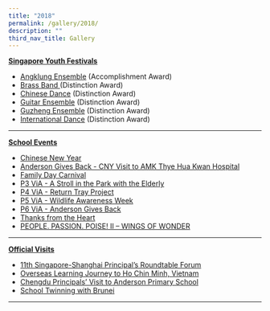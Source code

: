 ```yaml
---
title: "2018"
permalink: /gallery/2018/
description: ""
third_nav_title: Gallery
---
```


<p><u><strong>Singapore Youth Festivals<br /></strong></u></p>
<ul>
<li><a href="https://www.facebook.com/pg/Anderson-Primary-School-Official-248457555191296/photos/?tab=album&amp;album_id=1644918275545210">Angklung Ensemble</a>&nbsp;(Accomplishment Award)</li>
<li><a href="https://www.facebook.com/pg/Anderson-Primary-School-Official-248457555191296/photos/?tab=album&amp;album_id=1644924435544594">Brass Band&nbsp;</a>(Distinction Award)</li>
<li><a href="https://www.facebook.com/pg/Anderson-Primary-School-Official-248457555191296/photos/?tab=album&amp;album_id=1642063269164044">Chinese&nbsp;Dance</a>&nbsp;(Distinction Award)</li>
<li><a href="https://www.facebook.com/permalink.php?story_fbid=1629218207115217&amp;id=248457555191296">Guitar&nbsp;Ensemble</a>&nbsp;(Distinction Award)</li>
<li><a href="https://www.facebook.com/pg/Anderson-Primary-School-Official-248457555191296/photos/?tab=album&amp;album_id=1632261736810864">Guzheng&nbsp;Ensemble</a>&nbsp;(Distinction Award)</li>
<li><a href="https://www.facebook.com/pg/Anderson-Primary-School-Official-248457555191296/photos/?tab=album&amp;album_id=1645790278791343">International Dance</a>&nbsp;(Distinction Award)</li>
</ul>
<hr />
<p><u><strong>School Events</strong></u></p>
<ul>
<li><a href="https://www.facebook.com/pg/Anderson-Primary-School-Official-248457555191296/photos/?tab=album&amp;album_id=1581112021925836">Chinese New Year</a></li>
<li><a href="https://www.facebook.com/pg/Anderson-Primary-School-Official-248457555191296/photos/?tab=album&amp;album_id=1598649503505421">Anderson&nbsp;Gives Back - CNY Visit to AMK Thye Hua Kwan Hospital</a></li>
<li><a href="https://www.facebook.com/pg/Anderson-Primary-School-Official-248457555191296/photos/?tab=album&amp;album_id=1613770525326652">Family Day Carnival</a></li>
<li><a href="https://www.facebook.com/pg/Anderson-Primary-School-Official-248457555191296/photos/?tab=album&amp;album_id=1592112664159105">P3 ViA - A Stroll in the Park with the Elderly</a></li>
<li><a href="https://www.facebook.com/pg/Anderson-Primary-School-Official-248457555191296/photos/?tab=album&amp;album_id=1592111110825927">P4 ViA - Return Tray Project</a></li>
<li><a href="https://www.facebook.com/pg/Anderson-Primary-School-Official-248457555191296/photos/?tab=album&amp;album_id=1739885479381822">P5 ViA - Wildlife Awareness Week</a></li>
<li><a href="https://www.facebook.com/pg/Anderson-Primary-School-Official-248457555191296/photos/?tab=album&amp;album_id=1924931770877191">P6 ViA - Anderson Gives Back</a></li>
<li><a href="https://www.facebook.com/pg/Anderson-Primary-School-Official-248457555191296/photos/?tab=album&amp;album_id=1760927810610922">Thanks from the Heart</a></li>
<li><a href="https://www.facebook.com/pg/Anderson-Primary-School-Official-248457555191296/photos/?tab=album&amp;album_id=1919092581461110">PEOPLE. PASSION. POISE! II &ndash; WINGS OF WONDER</a></li>
</ul>
<hr />
<p><u><strong>Official Visits</strong></u></p>
<ul>
<li><a href="https://www.facebook.com/pg/Anderson-Primary-School-Official-248457555191296/photos/?tab=album&amp;album_id=1628382953865409">11th Singapore-Shanghai Principal&rsquo;s Roundtable Forum</a></li>
<li><a href="https://www.facebook.com/pg/Anderson-Primary-School-Official-248457555191296/photos/?tab=album&amp;album_id=1718286174875086">Overseas Learning Journey to Ho Chin Minh, Vietnam</a></li>
<li><a href="https://www.facebook.com/pg/Anderson-Primary-School-Official-248457555191296/photos/?tab=album&amp;album_id=1848650131838689">Chengdu Principals&rsquo; Visit to Anderson Primary School</a></li>
<li><a href="https://www.facebook.com/pg/Anderson-Primary-School-Official-248457555191296/photos/?tab=album&amp;album_id=1810228302347539">School Twinning with Brunei</a></li>
</ul>
<hr />